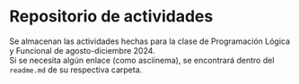 # Repositorio de actividades
Se almacenan las actividades hechas para la clase de Programación Lógica y Funcional de agosto-diciembre 2024.  
Si se necesita algún enlace (como asciinema), se encontrará dentro del `readme.md` de su respectiva carpeta.
